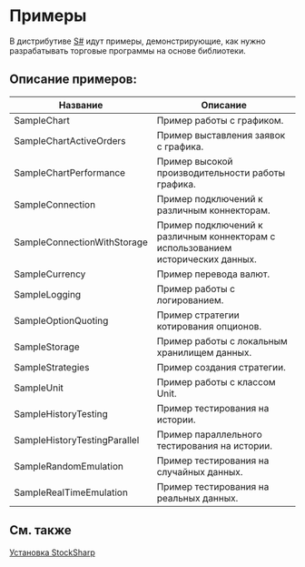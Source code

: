 # Примеры

В дистрибутиве [S\#](StockSharpAbout.md) идут примеры, демонстрирующие, как нужно разрабатывать торговые программы на основе библиотеки. 

## Описание примеров:

| Название                     | Описание                                                                         |
| ---------------------------- | -------------------------------------------------------------------------------- |
| SampleChart                  | Пример работы с графиком.                                                        |
| SampleChartActiveOrders      | Пример выставления заявок с графика.                                             |
| SampleChartPerformance       | Пример высокой производительности работы графика.                                |
| SampleConnection             | Пример подключений к различным коннекторам.                                      |
| SampleConnectionWithStorage  | Пример подключений к различным коннекторам с использованием исторических данных. |
| SampleCurrency               | Пример перевода валют.                                                           |
| SampleLogging                | Пример работы с логированием.                                                    |
| SampleOptionQuoting          | Пример стратегии котирования опционов.                                           |
| SampleStorage                | Пример работы с локальным хранилищем данных.                                     |
| SampleStrategies             | Пример создания стратегии.                                                       |
| SampleUnit                   | Пример работы с классом Unit.                                                    |
| SampleHistoryTesting         | Пример тестирования на истории.                                                  |
| SampleHistoryTestingParallel | Пример параллельного тестирования на истории.                                    |
| SampleRandomEmulation        | Пример тестирования на случайных данных.                                         |
| SampleRealTimeEmulation      | Пример тестирования на реальных данных.                                          |

## См. также

[Установка StockSharp](StockSharpInstall.md)
